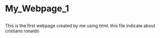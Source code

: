 # My_Webpage_1
##
This is the first webpage created by me using html. this file indicate about cristiano ronaldo
